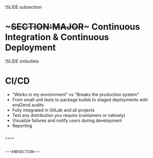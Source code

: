 !SLIDE subsection
# ~~~SECTION:MAJOR~~~ Continuous Integration & Continuous Deployment

!SLIDE smbullets
# CI/CD

* "Works in my environment" vs "Breaks the production system"
* From small unit tests to package builds to staged deployments with end2end audits
* Fully integrated in GitLab and all projects
* Test any distribution you require (containers or natively)
* Visualize failures and notify users during development
* Reporting

~~~SECTION:handouts~~~

****


~~~ENDSECTION~~~


